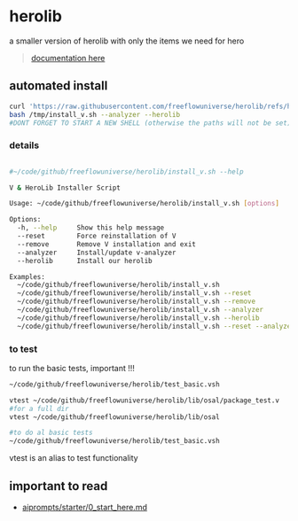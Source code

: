 # herolib

a smaller version of herolib with only the items we need for hero

> [documentation here](https://freeflowuniverse.github.io/herolib/)

## automated install

```bash
curl 'https://raw.githubusercontent.com/freeflowuniverse/herolib/refs/heads/main/install_v.sh' > /tmp/install_v.sh
bash /tmp/install_v.sh --analyzer --herolib 
#DONT FORGET TO START A NEW SHELL (otherwise the paths will not be set)
```

### details

```bash

#~/code/github/freeflowuniverse/herolib/install_v.sh --help

V & HeroLib Installer Script

Usage: ~/code/github/freeflowuniverse/herolib/install_v.sh [options]

Options:
  -h, --help     Show this help message
  --reset        Force reinstallation of V
  --remove       Remove V installation and exit
  --analyzer     Install/update v-analyzer
  --herolib      Install our herolib

Examples:
  ~/code/github/freeflowuniverse/herolib/install_v.sh
  ~/code/github/freeflowuniverse/herolib/install_v.sh --reset
  ~/code/github/freeflowuniverse/herolib/install_v.sh --remove
  ~/code/github/freeflowuniverse/herolib/install_v.sh --analyzer
  ~/code/github/freeflowuniverse/herolib/install_v.sh --herolib
  ~/code/github/freeflowuniverse/herolib/install_v.sh --reset --analyzer # Fresh install of both

```

### to test

to run the basic tests, important !!!

```bash
~/code/github/freeflowuniverse/herolib/test_basic.vsh
```

```bash
vtest ~/code/github/freeflowuniverse/herolib/lib/osal/package_test.v
#for a full dir
vtest ~/code/github/freeflowuniverse/herolib/lib/osal

#to do al basic tests
~/code/github/freeflowuniverse/herolib/test_basic.vsh

```
vtest is an alias to test functionality


## important to read

- [aiprompts/starter/0_start_here.md](aiprompts/starter/0_start_here.md)
